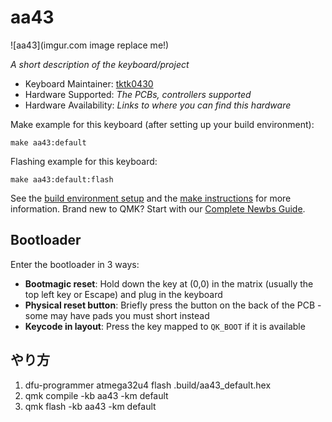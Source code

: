 # aa43

![aa43](imgur.com image replace me!)

*A short description of the keyboard/project*

* Keyboard Maintainer: [tktk0430](https://github.com/tktk0430)
* Hardware Supported: *The PCBs, controllers supported*
* Hardware Availability: *Links to where you can find this hardware*

Make example for this keyboard (after setting up your build environment):

    make aa43:default

Flashing example for this keyboard:

    make aa43:default:flash

See the [build environment setup](https://docs.qmk.fm/#/getting_started_build_tools) and the [make instructions](https://docs.qmk.fm/#/getting_started_make_guide) for more information. Brand new to QMK? Start with our [Complete Newbs Guide](https://docs.qmk.fm/#/newbs).

## Bootloader

Enter the bootloader in 3 ways:

* **Bootmagic reset**: Hold down the key at (0,0) in the matrix (usually the top left key or Escape) and plug in the keyboard
* **Physical reset button**: Briefly press the button on the back of the PCB - some may have pads you must short instead
* **Keycode in layout**: Press the key mapped to `QK_BOOT` if it is available

## やり方
1. dfu-programmer atmega32u4 flash .build/aa43_default.hex
1. qmk compile -kb aa43 -km default
1. qmk flash -kb aa43 -km default
